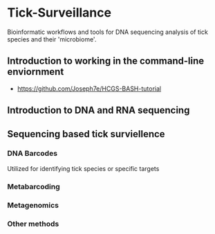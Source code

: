 # Tick-Surveillance
Bioinformatic workflows and tools for DNA sequencing analysis of tick species and their 'microbiome'.
 
 
## Introduction to working in the command-line enviornment
 * https://github.com/Joseph7e/HCGS-BASH-tutorial  
 
## Introduction to DNA and RNA sequencing


## Sequencing based tick surviellence
 
 
### DNA Barcodes
Utilized for identifying tick species or specific targets

 
### Metabarcoding


### Metagenomics

 
### Other methods
